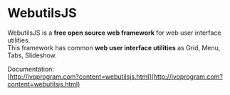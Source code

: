 
# WebutilsJS

WebutilsJS is a **free open source web framework** for web user interface utilities.\
This framework has common **web user interface utilities** as Grid, Menu, Tabs, Slideshow.


Documentation:\
[http://ivoprogram.com?content=webutilsjs.html](http://ivoprogram.com?content=webutilsjs.html)


